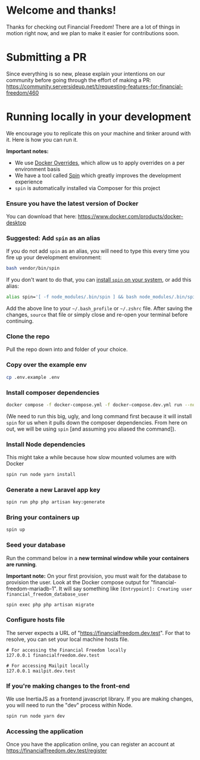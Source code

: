 # Welcome and thanks!
Thanks for checking out Financial Freedom! There are a lot of things in motion right now, and we plan to make it easier for contributions soon.

# Submitting a PR
Since everything is so new, please explain your intentions on our community before going through the effort of making a PR: https://community.serversideup.net/t/requesting-features-for-financial-freedom/460

# Running locally in your development
We encourage you to replicate this on your machine and tinker around with it. Here is how you can run it.

**Important notes:**
* We use [Docker Overrides](https://docs.docker.com/compose/extends/), which allow us to apply overrides on a per environment basis
* We have a tool called [Spin](https://serversideup.net/open-source/spin/) which greatly improves the development experience
* `spin` is automatically installed via Composer for this project

### Ensure you have the latest version of Docker
You can download that here: https://www.docker.com/products/docker-desktop

### Suggested: Add `spin` as an alias
If you do not add `spin` as an alias, you will need to type this every time you fire up your development environment:

```sh
bash vendor/bin/spin
```

If you don't want to do that, you can [install `spin` on your system](https://serversideup.net/open-source/spin/), or add this alias:
```sh
alias spin='[ -f node_modules/.bin/spin ] && bash node_modules/.bin/spin || bash vendor/bin/spin'
```
Add the above line to your `~/.bash_profile` or `~/.zshrc` file. After saving the changes, `source` that file or simply close and re-open your terminal before continuing.

### Clone the repo
Pull the repo down into and folder of your choice.

### Copy over the example env
```sh
cp .env.example .env
```

### Install composer dependencies
```sh
docker compose -f docker-compose.yml -f docker-compose.dev.yml run --no-deps --rm -e "S6_LOGGING=1" -e "AUTORUN_ENABLED=false" php composer install
```
(We need to run this big, ugly, and long command first because it will install `spin` for us when it pulls down the composer dependencies. From here on out, we will be using `spin` [and assuming you aliased the command]).

### Install Node dependencies
This might take a while because how slow mounted volumes are with Docker
```sh
spin run node yarn install
```

### Generate a new Laravel app key
```sh
spin run php php artisan key:generate
```

### Bring your containers up
```sh
spin up
```

### Seed your database
Run the command below in a **new terminal window while your containers are running**.

**Important note:** On your first provision, you must wait for the database to provision the user. Look at the Docker compose output for "financial-freedom-mariadb-1". It will say something like `[Entrypoint]: Creating user financial_freedom_database_user`
```sh
spin exec php php artisan migrate
```

### Configure hosts file
The server expects a URL of "https://financialfreedom.dev.test". For that to resolve, you can set your local machine hosts file.

```
# For accessing the Financial Freedom locally
127.0.0.1 financialfreedom.dev.test

# For accessing Mailpit locally
127.0.0.1 mailpit.dev.test
```

### If you're making changes to the front-end
We use InertiaJS as a frontend javascript library. If you are making changes, you will need to run the "dev" process within Node.

```sh
spin run node yarn dev
```

### Accessing the application
Once you have the application online, you can register an account at https://financialfreedom.dev.test/register